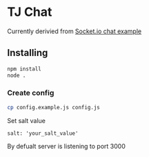 # TJ Chat

Currently derivied from [Socket.io chat example](https://github.com/Automattic/socket.io/tree/master/examples/chat)

## Installing
```bash
npm install
node .
```

### Create config
```bash
cp config.example.js config.js
```
Set salt value
```
salt: 'your_salt_value'
```

By defualt server is listening to port 3000
